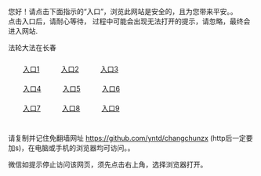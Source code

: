 您好！请点击下面指示的“入口”，浏览此网站是安全的，且为您带来平安。。 <br/>
点击入口后，请耐心等待， 过程中可能会出现无法打开的提示，请忽略，最终会进入网站. </br>

法轮大法在长春<br/>
<div style="padding:10px"><a style="margin:20px" target="_blank" href="https://d5gtfvqsk1ao5.cloudfront.net/2Qpsp?dncvqzdo" id="ccLink1" rel="nofollow">入口1</a> <a target="_blank" style="margin:20px" href="https://d26b9l5ggqshl3.cloudfront.net/2Qpsp?ftnuaoit" id="ccLink2" rel="nofollow">入口2</a> <a style="margin:20px" target="_blank" href="https://dfm52hhuc6rf0.cloudfront.net/2Qpsp?crqgbv" id="ccLink3" rel="nofollow">入口3</a></div>

<div style="padding:10px" ><a style="margin:20px" target="_blank" href="https://d5gtfvqsk1ao5.cloudfront.net/2Qpsp?dncvqzdo" id="ccLink4" rel="nofollow">入口4</a> <a style="margin:20px" href="https://d26b9l5ggqshl3.cloudfront.net/2Qpsp?ftnuaoit" target="_blank" id="ccLink5" rel="nofollow">入口5</a> <a style="margin:20px" href="https://dfm52hhuc6rf0.cloudfront.net/2Qpsp?crqgbv" target="_blank" id="ccLink6" rel="nofollow">入口6</a></div>

<div style="padding:10px"><a style="margin:20px" target="_blank" href="https://d5gtfvqsk1ao5.cloudfront.net/2Qpsp?dncvqzdo" id="ccLink7" rel="nofollow">入口7</a> <a style="margin:20px" href="https://d26b9l5ggqshl3.cloudfront.net/2Qpsp?ftnuaoit" target="_blank" id="ccLink8" rel="nofollow">入口8</a> <a style="margin:20px" target="_blank" href="https://dfm52hhuc6rf0.cloudfront.net/2Qpsp?crqgbv" id="ccLink9" rel="nofollow">入口9</a></div>

<br/>



请复制并记住免翻墙网址 https://github.com/yntd/changchunzx (http后一定要加s)，在电脑或手机的浏览器均可访问。。<br/>

微信如提示停止访问该网页，须先点击右上角，选择浏览器打开。
